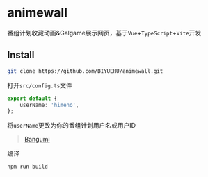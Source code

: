 # animewall

番组计划收藏动画&Galgame展示网页，基于`Vue`+`TypeScript`+`Vite`开发

## Install

```bash
git clone https://github.com/BIYUEHU/animewall.git
```

打开`src/config.ts`文件

```typescript
export default {
	userName: 'himeno',
};
```

将`userName`更改为你的番组计划用户名或用户ID

> [Bangumi](https://bgm.tv/)

编译

```bash
npm run build
```
